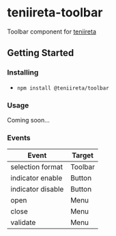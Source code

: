 # teniireta-toolbar

Toolbar component for [teniireta](https://github.com/thoughtsunificator/teniireta)

## Getting Started

### Installing

- ``npm install @teniireta/toolbar``

### Usage

Coming soon...

### Events

| Event       | Target      |
| ----------- | ----------- |
| selection format 			    |   Toolbar 					|
| indicator enable          |   Button     			|
| indicator disable         |   Button     			|
| open                      |   Menu |
| close                     |   Menu |
| validate                  |   Menu |
